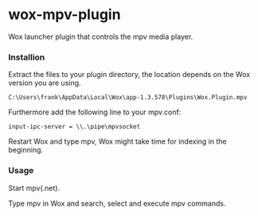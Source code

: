 # wox-mpv-plugin
 
Wox launcher plugin that controls the mpv media player.

### Installion

Extract the files to your plugin directory, the location depends on the Wox version you are using.

```
C:\Users\frank\AppData\Local\Wox\app-1.3.578\Plugins\Wox.Plugin.mpv
```

Furthermore add the following line to your mpv.conf:

```
input-ipc-server = \\.\pipe\mpvsocket
```

Restart Wox and type mpv, Wox might take time for indexing in the beginning.

### Usage

Start mpv(.net).

Type mpv in Wox and search, select and execute mpv commands.